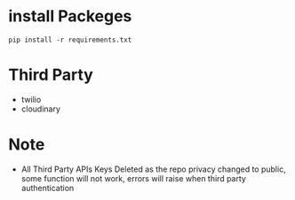 # install Packeges
```
pip install -r requirements.txt
```

# Third Party
* twilio 
* cloudinary 

# Note
* All Third Party APIs Keys Deleted as the repo privacy changed to public, some function will not work, errors will raise when third party authentication
